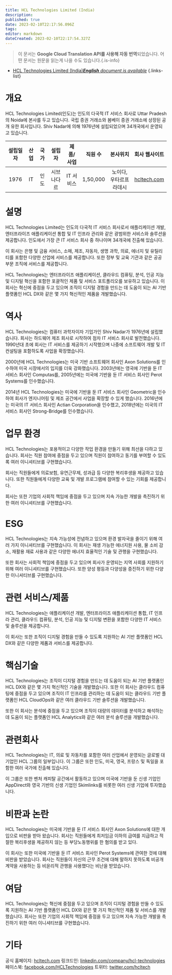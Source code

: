 ```yaml
---
title: HCL Technologies Limited (India)
description: 
published: true
date: 2023-02-10T22:17:56.096Z
tags: 
editor: markdown
dateCreated: 2023-02-10T22:17:54.327Z
---
```


> 이 문서는 **Google Cloud Translation API를 사용해 자동 번역**되었습니다.
어떤 문서는 원문을 읽는게 나을 수도 있습니다.{.is-info}



- [HCL Technologies Limited (India)***English** document is available*](/en/Knowledge-base/Dictionary/Company/hcl-technologies-limited-india)
{.links-list}


# 개요

HCL Technologies Limited(인도)는 인도의 다국적 IT 서비스 회사로 Uttar Pradesh의 Noida에 본사를 두고 있습니다. 국립 증권 거래소와 봄베이 증권 거래소에 상장된 공개 유한 회사입니다. Shiv Nadar에 의해 1976년에 설립되었으며 34개국에서 운영되고 있습니다.

| 설립일자 | 산업 | 국가 | 설립자 | 제품/사업 | 직원 수 | 본사위치 | 회사 웹사이트 |
| :----------------: | :-----: | :----: | :----: | :--------------: | :----------------: | :--------------------: | :-------------: |
| 1976 | IT | 인도 | 시브 나다르 | IT 서비스 | 1,50,000 | 노이다, 우타르프라데시 | [hcltech.com](https://www.hcltech.com/) |

# 설명

HCL Technologies Limited는 인도의 다국적 IT 서비스 회사로서 애플리케이션 개발, 엔터프라이즈 애플리케이션 통합 및 IT 인프라 관리와 같은 광범위한 서비스와 솔루션을 제공합니다. 인도에서 가장 큰 IT 서비스 회사 중 하나이며 34개국에 진출해 있습니다.

이 회사는 은행 및 금융 서비스, 소매, 제조, 자동차, 생명 과학, 의료, 에너지 및 유틸리티를 포함한 다양한 산업에 서비스를 제공합니다. 또한 정부 및 교육 기관과 같은 공공 부문 조직에 서비스를 제공합니다.

HCL Technologies는 엔터프라이즈 애플리케이션, 클라우드 컴퓨팅, 분석, 인공 지능 및 디지털 혁신을 포함한 포괄적인 제품 및 서비스 포트폴리오를 보유하고 있습니다. 이 회사는 혁신에 중점을 두고 있으며 조직이 디지털 경험을 만드는 데 도움이 되는 AI 기반 플랫폼인 HCL DX와 같은 몇 가지 혁신적인 제품을 개발했습니다.

# 역사

HCL Technologies는 컴퓨터 과학자이자 기업가인 Shiv Nadar가 1976년에 설립했습니다. 회사는 하드웨어 제조 회사로 시작하여 점차 IT 서비스 회사로 발전했습니다. 1990년대 초에 회사는 IT 서비스를 제공하기 시작했으며 나중에 소프트웨어 개발 및 IT 컨설팅을 포함하도록 사업을 확장했습니다.

2000년에 HCL Technologies는 미국 기반 소프트웨어 회사인 Axon Solutions를 인수하여 미국 시장에서의 입지를 더욱 강화했습니다. 2003년에는 영국에 기반을 둔 IT 서비스 회사인 Computas를, 2005년에는 미국에 기반을 둔 IT 서비스 회사인 Perot Systems를 인수했습니다.

2014년 HCL Technologies는 미국에 기반을 둔 IT 서비스 회사인 Geometric을 인수하여 회사가 엔지니어링 및 제조 공간에서 사업을 확장할 수 있게 했습니다. 2016년에는 미국의 IT 서비스 회사인 Actian Corporation을 인수했고, 2018년에는 미국의 IT 서비스 회사인 Strong-Bridge를 인수했습니다.

# 업무 환경

HCL Technologies는 포용적이고 다양한 작업 환경을 만들기 위해 최선을 다하고 있습니다. 회사는 직원 참여에 중점을 두고 있으며 직원이 참여하고 동기를 부여할 수 있도록 여러 이니셔티브를 구현했습니다.

회사는 직원들에게 의료보험, 유연근무제, 성과급 등 다양한 복리후생을 제공하고 있습니다. 또한 직원들에게 다양한 교육 및 개발 프로그램에 참여할 수 있는 기회를 제공합니다.

회사는 또한 기업의 사회적 책임에 중점을 두고 있으며 지속 가능한 개발을 촉진하기 위한 여러 이니셔티브를 구현했습니다.

# ESG

HCL Technologies는 지속 가능성에 전념하고 있으며 환경 발자국을 줄이기 위해 여러 가지 이니셔티브를 구현했습니다. 이 회사는 재생 가능한 에너지원 사용, 물 소비 감소, 재활용 재료 사용과 같은 다양한 에너지 효율적인 기술 및 관행을 구현했습니다.

또한 회사는 사회적 책임에 중점을 두고 있으며 회사가 운영되는 지역 사회를 지원하기 위해 여러 이니셔티브를 구현했습니다. 또한 양성 평등과 다양성을 증진하기 위한 다양한 이니셔티브를 구현했습니다.

# 관련 서비스/제품

HCL Technologies는 애플리케이션 개발, 엔터프라이즈 애플리케이션 통합, IT 인프라 관리, 클라우드 컴퓨팅, 분석, 인공 지능 및 디지털 변환을 포함한 다양한 IT 서비스 및 솔루션을 제공합니다.

이 회사는 또한 조직이 디지털 경험을 만들 수 있도록 지원하는 AI 기반 플랫폼인 HCL DX와 같은 다양한 제품과 서비스를 제공합니다.

# 핵심기술

HCL Technologies는 조직이 디지털 경험을 만드는 데 도움이 되는 AI 기반 플랫폼인 HCL DX와 같은 몇 가지 혁신적인 기술을 개발했습니다. 또한 이 회사는 클라우드 컴퓨팅에 중점을 두고 있으며 조직이 IT 인프라를 관리하는 데 도움이 되는 클라우드 기반 플랫폼인 HCL CloudOps와 같은 여러 클라우드 기반 솔루션을 개발했습니다.

또한 이 회사는 분석에 중점을 두고 있으며 조직이 대량의 데이터를 분석하고 해석하는 데 도움이 되는 플랫폼인 HCL Analytics와 같은 여러 분석 솔루션을 개발했습니다.

# 관련회사

HCL Technologies는 IT, 의료 및 자동차를 포함한 여러 산업에서 운영되는 글로벌 대기업인 HCL 그룹의 일부입니다. 이 그룹은 또한 인도, 미국, 영국, 프랑스 및 독일을 포함한 여러 국가에 진출해 있습니다.

이 그룹은 또한 벤처 캐피탈 공간에서 활동하고 있으며 미국에 기반을 둔 신생 기업인 AppDirect와 영국 기반의 신생 기업인 Skimlinks를 비롯한 여러 신생 기업에 투자했습니다.

# 비판과 논란

HCL Technologies는 미국에 기반을 둔 IT 서비스 회사인 Axon Solutions에 대한 개입으로 비판을 받아 왔습니다. 회사는 직원들에게 최저임금 이하의 급여를 지급하고 적절한 복리후생을 제공하지 않는 등 부당노동행위를 한 혐의를 받고 있다.

이 회사는 또한 미국에 기반을 둔 IT 서비스 회사인 Perot Systems에 관여한 것에 대해 비판을 받았습니다. 회사는 직원들이 자신의 근무 조건에 대해 말하지 못하도록 비공개 계약을 사용하는 등 비윤리적 관행을 사용했다는 비난을 받았습니다.

# 여담

HCL Technologies는 혁신에 중점을 두고 있으며 조직이 디지털 경험을 만들 수 있도록 지원하는 AI 기반 플랫폼인 HCL DX와 같은 몇 가지 혁신적인 제품 및 서비스를 개발했습니다. 회사는 또한 기업의 사회적 책임에 중점을 두고 있으며 지속 가능한 개발을 촉진하기 위한 여러 이니셔티브를 구현했습니다.

# 기타

공식 홈페이지: [hcltech.com](https://www.hcltech.com/)
링크드인: [linkedin.com/company/hcl-technologies](https://www.linkedin.com/company/hcl-technologies/)
페이스북: [facebook.com/HCLTechnologies](https://www.facebook.com/HCLTechnologies)
트위터: [twitter.com/hcltech](https://twitter.com/hcltech)